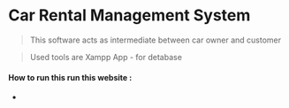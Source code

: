 # Car Rental Management System

> This  software acts as intermediate between car owner and customer

> Used tools are 
> Xampp App - for detabase

#### How to run this run this website :

*
